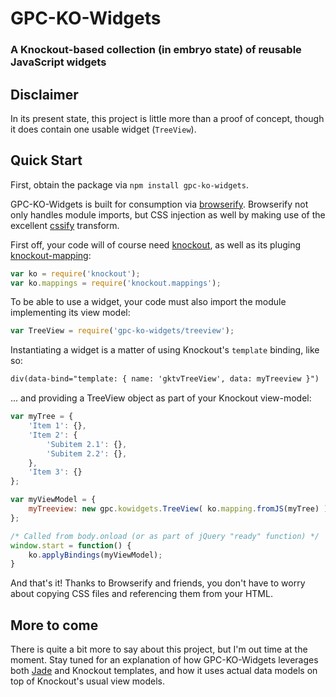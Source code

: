 GPC-KO-Widgets
==============

### A Knockout-based collection (in embryo state) of reusable JavaScript widgets

Disclaimer
----------

In its present state, this project is little more than a proof of concept, though it does contain one usable widget (`TreeView`).


Quick Start
-----------

First, obtain the package via `npm install gpc-ko-widgets`.

GPC-KO-Widgets is built for consumption via [browserify](https://github.com/substack/node-browserify). Browserify not only handles module imports, but CSS injection as well by making use of the excellent [cssify](https://github.com/davidguttman/cssify) transform.


First off, your code will of course need [knockout](http://knockoutjs.com/), as well as its pluging [knockout-mapping](http://knockoutjs.com/documentation/plugins-mapping.html):

```js
var ko = require('knockout');
var ko.mappings = require('knockout.mappings');
```

To be able to use a widget, your code must also import the module implementing its view model:

```js
var TreeView = require('gpc-ko-widgets/treeview');
```

Instantiating a widget is a matter of using Knockout's `template` binding, like so:

```html
div(data-bind="template: { name: 'gktvTreeView', data: myTreeview }")
```

... and providing a TreeView object as part of your Knockout view-model:

```javascript
var myTree = {
    'Item 1': {},
    'Item 2': {
        'Subitem 2.1': {},
        'Subitem 2.2': {},
    },
    'Item 3': {}
};

var myViewModel = { 
    myTreeview: new gpc.kowidgets.TreeView( ko.mapping.fromJS(myTree) ),
};

/* Called from body.onload (or as part of jQuery "ready" function) */
window.start = function() {
    ko.applyBindings(myViewModel);
}
```

And that's it! Thanks to Browserify and friends, you don't have to worry about copying CSS files and referencing them from your HTML.

More to come
------------

There is quite a bit more to say about this project, but I'm out time at the moment. Stay tuned for an explanation of how GPC-KO-Widgets leverages both [Jade](http://jade-lang.com/) and Knockout templates, and how it uses actual data models on top of Knockout's usual view models.
